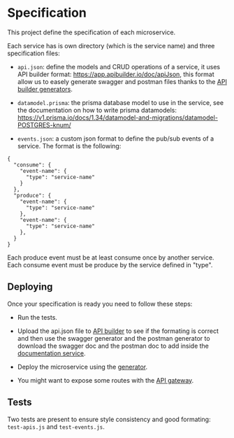 # Specification

This project define the specification of each microservice.

Each service has is own directory (which is the service name) and three specification files:

* `api.json`: define the models and CRUD operations of a service, it uses API builder format: https://app.apibuilder.io/doc/apiJson, this format allow us to easely generate swagger and postman files thanks to the [API builder generators](https://app.apibuilder.io/generators/).

* `datamodel.prisma`: the prisma database model to use in the service, see the documentation on how to write prisma datamodels: https://v1.prisma.io/docs/1.34/datamodel-and-migrations/datamodel-POSTGRES-knum/

* `events.json`: a custom json format to define the pub/sub events of a service. The format is the following:

```
{
  "consume": {
    "event-name": {
      "type": "service-name"
    }
  },
  "produce": {
    "event-name": {
      "type": "service-name"
    },
    "event-name": {
      "type": "service-name"
    },
  }
}
```

Each produce event must be at least consume once by another service.  
Each consume event must be produce by the service defined in "type".

## Deploying

Once your specification is ready you need to follow these steps:

* Run the tests.

* Upload the api.json file to [API builder](https://app.apibuilder.io/) to see if the formating is correct and then use the swagger generator and the postman generator to download the swagger doc and the postman doc to add inside the [documentation service](../services/documentation).

* Deploy the microservice using the [generator](../generator).

* You might want to expose some routes with the [API gateway](../services/api-gateway).

## Tests

Two tests are present to ensure style consistency and good formating: `test-apis.js` and `test-events.js`.
 